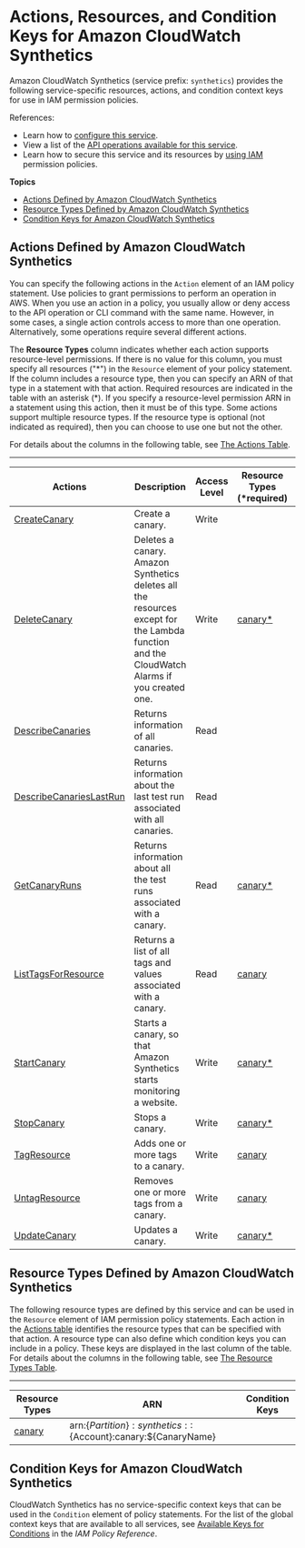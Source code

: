 # Actions, Resources, and Condition Keys for Amazon CloudWatch Synthetics<a name="list_amazoncloudwatchsynthetics"></a>

Amazon CloudWatch Synthetics \(service prefix: `synthetics`\) provides the following service\-specific resources, actions, and condition context keys for use in IAM permission policies\.

References:
+ Learn how to [configure this service](https://docs.aws.amazon.com/AmazonCloudWatch/latest/monitoring/CloudWatch_Synthetics_Canaries.html)\.
+ View a list of the [API operations available for this service](https://docs.aws.amazon.com/AmazonSynthetics/latest/APIReference/)\.
+ Learn how to secure this service and its resources by [using IAM](https://docs.aws.amazon.com/AmazonCloudWatch/latest/monitoring/auth-and-access-control-cw.html) permission policies\.

**Topics**
+ [Actions Defined by Amazon CloudWatch Synthetics](#amazoncloudwatchsynthetics-actions-as-permissions)
+ [Resource Types Defined by Amazon CloudWatch Synthetics](#amazoncloudwatchsynthetics-resources-for-iam-policies)
+ [Condition Keys for Amazon CloudWatch Synthetics](#amazoncloudwatchsynthetics-policy-keys)

## Actions Defined by Amazon CloudWatch Synthetics<a name="amazoncloudwatchsynthetics-actions-as-permissions"></a>

You can specify the following actions in the `Action` element of an IAM policy statement\. Use policies to grant permissions to perform an operation in AWS\. When you use an action in a policy, you usually allow or deny access to the API operation or CLI command with the same name\. However, in some cases, a single action controls access to more than one operation\. Alternatively, some operations require several different actions\.

The **Resource Types** column indicates whether each action supports resource\-level permissions\. If there is no value for this column, you must specify all resources \("\*"\) in the `Resource` element of your policy statement\. If the column includes a resource type, then you can specify an ARN of that type in a statement with that action\. Required resources are indicated in the table with an asterisk \(\*\)\. If you specify a resource\-level permission ARN in a statement using this action, then it must be of this type\. Some actions support multiple resource types\. If the resource type is optional \(not indicated as required\), then you can choose to use one but not the other\.

For details about the columns in the following table, see [The Actions Table](reference_policies_actions-resources-contextkeys.md#actions_table)\.


****  

| Actions | Description | Access Level | Resource Types \(\*required\) | Condition Keys | Dependent Actions | 
| --- | --- | --- | --- | --- | --- | 
|   [ CreateCanary ](https://docs.aws.amazon.com/AmazonSynthetics/latest/APIReference/API_CreateCanary.html)  | Create a canary\. | Write |  |  |  | 
|   [ DeleteCanary ](https://docs.aws.amazon.com/AmazonSynthetics/latest/APIReference/API_DeleteCanary.html)  | Deletes a canary\. Amazon Synthetics deletes all the resources except for the Lambda function and the CloudWatch Alarms if you created one\. | Write |   [ canary\* ](#amazoncloudwatchsynthetics-canary)   |  |  | 
|   [ DescribeCanaries ](https://docs.aws.amazon.com/AmazonSynthetics/latest/APIReference/API_DescribeCanaries.html)  | Returns information of all canaries\. | Read |  |  |  | 
|   [ DescribeCanariesLastRun ](https://docs.aws.amazon.com/AmazonSynthetics/latest/APIReference/API_DescribeCanariesLastRun.html)  | Returns information about the last test run associated with all canaries\. | Read |  |  |  | 
|   [ GetCanaryRuns ](https://docs.aws.amazon.com/AmazonSynthetics/latest/APIReference/API_GetCanaryRuns.html)  | Returns information about all the test runs associated with a canary\. | Read |   [ canary\* ](#amazoncloudwatchsynthetics-canary)   |  |  | 
|   [ ListTagsForResource ](https://docs.aws.amazon.com/AmazonSynthetics/latest/APIReference/API_ListTagsForResource.html)  | Returns a list of all tags and values associated with a canary\. | Read |   [ canary ](#amazoncloudwatchsynthetics-canary)   |  |  | 
|   [ StartCanary ](https://docs.aws.amazon.com/AmazonSynthetics/latest/APIReference/API_StartCanary.html)  | Starts a canary, so that Amazon Synthetics starts monitoring a website\. | Write |   [ canary\* ](#amazoncloudwatchsynthetics-canary)   |  |  | 
|   [ StopCanary ](https://docs.aws.amazon.com/AmazonSynthetics/latest/APIReference/API_StopCanary.html)  | Stops a canary\. | Write |   [ canary\* ](#amazoncloudwatchsynthetics-canary)   |  |  | 
|   [ TagResource ](https://docs.aws.amazon.com/AmazonSynthetics/latest/APIReference/API_TagResource.html)  | Adds one or more tags to a canary\. | Write |   [ canary ](#amazoncloudwatchsynthetics-canary)   |  |  | 
|   [ UntagResource ](https://docs.aws.amazon.com/AmazonSynthetics/latest/APIReference/API_UntagResource.html)  | Removes one or more tags from a canary\. | Write |   [ canary ](#amazoncloudwatchsynthetics-canary)   |  |  | 
|   [ UpdateCanary ](https://docs.aws.amazon.com/AmazonSynthetics/latest/APIReference/API_UpdateCanary.html)  | Updates a canary\. | Write |   [ canary\* ](#amazoncloudwatchsynthetics-canary)   |  |  | 

## Resource Types Defined by Amazon CloudWatch Synthetics<a name="amazoncloudwatchsynthetics-resources-for-iam-policies"></a>

The following resource types are defined by this service and can be used in the `Resource` element of IAM permission policy statements\. Each action in the [Actions table](#amazoncloudwatchsynthetics-actions-as-permissions) identifies the resource types that can be specified with that action\. A resource type can also define which condition keys you can include in a policy\. These keys are displayed in the last column of the table\. For details about the columns in the following table, see [The Resource Types Table](reference_policies_actions-resources-contextkeys.md#resources_table)\.


****  

| Resource Types | ARN | Condition Keys | 
| --- | --- | --- | 
|   [ canary ](https://docs.aws.amazon.com/AmazonCloudWatch/latest/monitoring/CloudWatch_Synthetics_Canaries.html)  |  arn:$\{Partition\}:synthetics::$\{Account\}:canary:$\{CanaryName\}  |  | 

## Condition Keys for Amazon CloudWatch Synthetics<a name="amazoncloudwatchsynthetics-policy-keys"></a>

CloudWatch Synthetics has no service\-specific context keys that can be used in the `Condition` element of policy statements\. For the list of the global context keys that are available to all services, see [Available Keys for Conditions](reference_policies_condition-keys.html#AvailableKeys) in the *IAM Policy Reference*\.